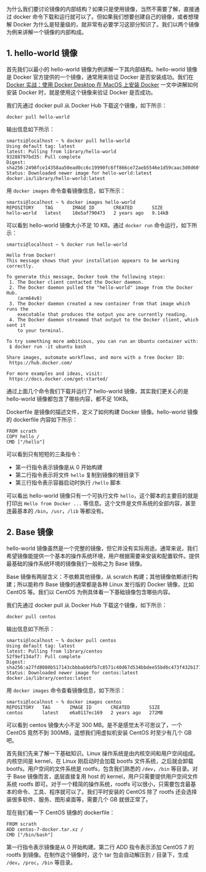 为什么我们要讨论镜像的内部结构？如果只是使用镜像，当然不需要了解，直接通过 docker 命令下载和运行就可以了。但如果我们想要创建自己的镜像，或者想理解 Docker 为什么是轻量级的，就非常有必要学习这部分知识了。我们以两个镜像为例来讲解一个镜像的内部构成。

## 1. hello-world 镜像

首先我们以最小的 hello-world 镜像为例讲解一下其内部结构。hello-world 镜像是 Docker 官方提供的一个镜像，通常用来验证 Docker 是否安装成功。我们在[Docker 实战：使用 Docker Desktop 在 MacOS 上安装 Docker](https://smartsi.blog.csdn.net/article/details/138279554) 一文中讲解如何安装 Docker 时，就是使用这个镜像来验证 Docker 是否成功。

我们先通过 docker pull 从 Docker Hub 下载这个镜像，如下所示：
```
docker pull hello-world
```
输出信息如下所示：
```
smartsi@localhost ~ % docker pull hello-world
Using default tag: latest
latest: Pulling from library/hello-world
93288797bd35: Pull complete
Digest: sha256:2498fce14358aa50ead0cc6c19990fc6ff866ce72aeb5546e1d59caac3d0d60f
Status: Downloaded newer image for hello-world:latest
docker.io/library/hello-world:latest
```
用 `docker images` 命令查看镜像信息，如下所示：
```
smartsi@localhost ~ % docker images hello-world
REPOSITORY    TAG       IMAGE ID       CREATED       SIZE
hello-world   latest    18e5af790473   2 years ago   9.14kB
```
可以看到 hello-world 镜像大小不足 10 KB。通过 `docker run` 命令运行，如下所示：
```
smartsi@localhost ~ % docker run hello-world

Hello from Docker!
This message shows that your installation appears to be working correctly.

To generate this message, Docker took the following steps:
 1. The Docker client contacted the Docker daemon.
 2. The Docker daemon pulled the "hello-world" image from the Docker Hub.
    (arm64v8)
 3. The Docker daemon created a new container from that image which runs the
    executable that produces the output you are currently reading.
 4. The Docker daemon streamed that output to the Docker client, which sent it
    to your terminal.

To try something more ambitious, you can run an Ubuntu container with:
 $ docker run -it ubuntu bash

Share images, automate workflows, and more with a free Docker ID:
 https://hub.docker.com/

For more examples and ideas, visit:
 https://docs.docker.com/get-started/
```
通过上面几个命令我们下载并运行了 hello-world 镜像，其实我们更关心的是 hello-world 镜像都包含了哪些内容，都不足 10KB。

Dockerfile 是镜像的描述文件，定义了如何构建 Docker 镜像。hello-world 镜像的 dockerfile 内容如下所示：
```
FROM scrath
COPY hello /
CMD ["/hello"]
```
可以看到只有短短的三条指令：
- 第一行指令表示镜像是从 0 开始构建
- 第二行指令表示将文件 `hello` 复制到镜像的根目录下
- 第三行指令表示容器启动时执行 `/hello` 脚本

可以看出 hello-world 镜像只有一个可执行文件 `hello`，这个脚本的主要目的就是打印出 `Hello from Docker ...` 等信息。这个文件是文件系统的全部内容，甚至连最基本的 `/bin`，`/usr`，`/lib` 等都没有。

## 2. Base 镜像

hello-world 镜像虽然是一个完整的镜像，但它并没有实际用途。通常来说，我们希望镜像能提供一个基本的操作系统环境，用户根据需要来安装和配置软件。提供最基础的操作系统环境的镜像我们一般称之为 Base 镜像。

Base 镜像有两层含义：不依赖其他镜像，从 scratch 构建；其他镜像依赖进行构建；所以能称作 Base 镜像的通常都是各种 Linux 发行版的 Docker 镜像，比如 CentOS 等。我们以 CentOS 为例具体看一下基础镜像包含哪些内容。

我们先通过 docker pull 从 Docker Hub 下载这个镜像，如下所示：
```
docker pull centos
```
输出信息如下所示：
```
smartsi@localhost ~ % docker pull centos
Using default tag: latest
latest: Pulling from library/centos
52f9ef134af7: Pull complete
Digest: sha256:a27fd8080b517143cbbbab9dfb7c8571c40d67d534bbdee55bd6c473f432b177
Status: Downloaded newer image for centos:latest
docker.io/library/centos:latest
```
用 `docker images` 命令查看镜像信息，如下所示：
```
smartsi@localhost ~ % docker images centos
REPOSITORY   TAG       IMAGE ID       CREATED       SIZE
centos       latest    e6a0117ec169   2 years ago   272MB
```
可以看到 centos 镜像大小不足 300 MB。是不是感觉太不可思议了，一个 CentOS 竟然不到 300MB，遥想我们用虚拟机安装 CentOS 时至少有几个 GB 吧。

首先我们先来了解一下基础知识。Linux 操作系统是由内核空间和用户空间组成。内核空间是 kernel，在 Linux 刚启动时会加载 bootfs 文件系统，之后就会卸载 bootfs。用户空间的文件系统是 rootfs，包含我们熟悉的 `/dev`，`/bin` 等目录。对于 Base 镜像而言，底层直接复用 host 的 kernel，用户只需要提供用户空间文件系统 rootfs 即可。对于一个精简的操作系统，rootfs 可以很小，只需要包含最基本的命令、工具、程序就可以了。我们平时安装的 CentOS 除了 rootfs 还会选择装很多软件、服务、图形桌面等，需要几个 GB 就很正常了。

现在我们看一下 CentOS 镜像的 dockerfile：
```
FROM scrath
ADD centos-7-docker.tar.xz /
CMD ["/bin/bash"]
```
第一行指令表示镜像是从 0 开始构建。第二行 ADD 指令表示添加 CentOS 7 的 rootfs 到镜像。在制作这个镜像时，这个 tar 包会自动解压到 `/` 目录下，生成 `/dev`，`/proc`，`/bin` 等目录。
